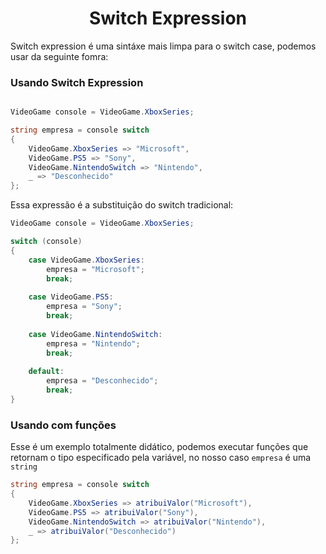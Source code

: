 <h1 align="center">Switch Expression</h1>

<p>
    Switch expression é uma sintáxe mais limpa para o switch case, podemos usar da seguinte fomra:
</p>

<h3>Usando Switch Expression</h3>

```csharp

VideoGame console = VideoGame.XboxSeries;

string empresa = console switch
{
    VideoGame.XboxSeries => "Microsoft",
    VideoGame.PS5 => "Sony",
    VideoGame.NintendoSwitch => "Nintendo",
    _ => "Desconhecido"
};
```

Essa expressão é a substituição do switch tradicional:

```csharp
VideoGame console = VideoGame.XboxSeries;

switch (console)
{
    case VideoGame.XboxSeries:
        empresa = "Microsoft";
        break;
    
    case VideoGame.PS5:
        empresa = "Sony";
        break;
    
    case VideoGame.NintendoSwitch:
        empresa = "Nintendo";
        break;
    
    default:
        empresa = "Desconhecido";
        break;
}
```

### Usando com funções

Esse é um exemplo totalmente didático, podemos executar funções que retornam o tipo especificado pela variável, no nosso caso `empresa` é uma `string`

```csharp
string empresa = console switch
{
    VideoGame.XboxSeries => atribuiValor("Microsoft"),
    VideoGame.PS5 => atribuiValor("Sony"),
    VideoGame.NintendoSwitch => atribuiValor("Nintendo"),
    _ => atribuiValor("Desconhecido")
};

```